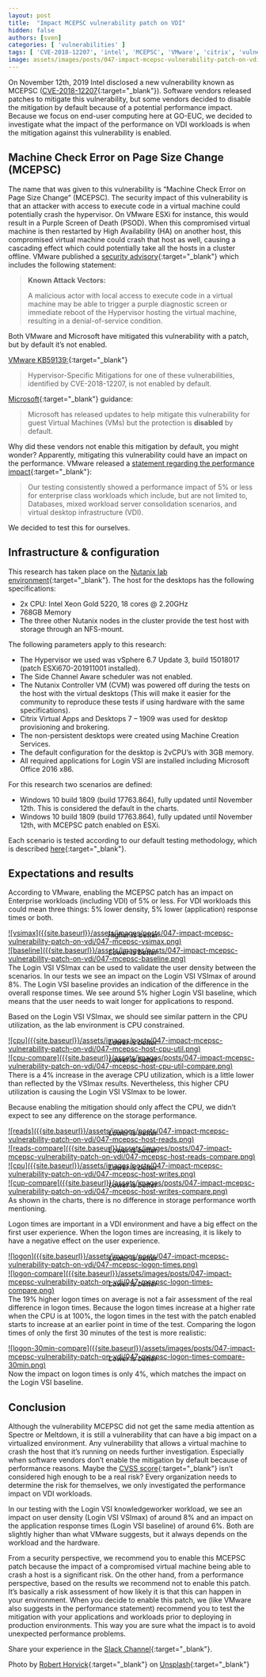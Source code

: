 ```yaml
---
layout: post
title:  "Impact MCEPSC vulnerability patch on VDI"
hidden: false
authors: [sven]
categories: [ 'vulnerabilities' ]
tags: [ 'CVE-2018-12207', 'intel', 'MCEPSC', 'VMware', 'citrix', 'vulnerabilities' ]
image: assets/images/posts/047-impact-mcepsc-vulnerability-patch-on-vdi/047-mcepsc-feature-image.png
---
```

On November 12th, 2019 Intel disclosed a new vulnerability known as MCEPSC ([CVE-2018-12207](https://cve.mitre.org/cgi-bin/cvename.cgi?name=CVE-2018-12207){:target="_blank"}). Software vendors released patches to mitigate this vulnerability, but some vendors decided to disable the mitigation by default because of a potential performance impact. Because we focus on end-user computing here at GO-EUC, we decided to investigate what the impact of the performance on VDI workloads is when the mitigation against this vulnerability is enabled.

## Machine Check Error on Page Size Change (MCEPSC)
The name that was given to this vulnerability is “Machine Check Error on Page Size Change” (MCEPSC). The security impact of this vulnerability is that an attacker with access to execute code in a virtual machine could potentially crash the hypervisor. On VMware ESXi for instance, this would result in a Purple Screen of Death (PSOD). When this compromised virtual machine is then restarted by High Availability (HA) on another host, this compromised virtual machine could crash that host as well, causing a cascading effect which could potentially take all the hosts in a cluster offline. VMware published a [security advisory](https://www.vmware.com/security/advisories/VMSA-2019-0020.html){:target="_blank"} which includes the following statement:

> **Known Attack Vectors:**
>
> A malicious actor with local access to execute code in a virtual machine may be able to trigger a purple diagnostic screen or immediate reboot of the Hypervisor hosting the virtual machine, resulting in a denial-of-service condition.

Both VMware and Microsoft have mitigated this vulnerability with a patch, but by default it’s not enabled.

[VMware KB59139:](https://kb.vmware.com/s/article/59139){:target="_blank"}

> Hypervisor-Specific Mitigations for one of these vulnerabilities, identified by CVE-2018-12207, is not enabled by default.

[Microsoft](https://support.microsoft.com/en-us/help/4530989/guidance-for-protecting-against-intel-processor-machine-check-error){:target="_blank"} guidance:

> Microsoft has released updates to help mitigate this vulnerability for guest Virtual Machines (VMs) but the protection is __disabled__ by default.

Why did these vendors not enable this mitigation by default, you might wonder? Apparently, mitigating this vulnerability could have an impact on the performance. VMware released a [statement regarding the performance impact](https://kb.vmware.com/s/article/76050){:target="_blank"}:

> Our testing consistently showed a performance impact of 5% or less for enterprise class workloads which include, but are not limited to, Databases, mixed workload server consolidation scenarios, and virtual desktop infrastructure (VDI).

We decided to test this for ourselves.

## Infrastructure & configuration
This research has taken place on the [Nutanix lab environment]({{site.baseurl}}/nutanix-lab-architecture-and-hardware-setup-overview-2019){:target="_blank"}. The host for the desktops has the following specifications:

  * 2x CPU: Intel Xeon Gold 5220, 18 cores @ 2.20GHz
  * 768GB Memory
  * The three other Nutanix nodes in the cluster provide the test host with storage through an NFS-mount.

The following parameters apply to this research:

  * The Hypervisor we used was vSphere 6.7 Update 3, build 15018017 (patch ESXi670-201911001 installed).
  * The Side Channel Aware scheduler was not enabled.
  * The Nutanix Controller VM (CVM) was powered off during the tests on the host with the virtual desktops (This will make it easier for the community to reproduce these tests if using hardware with the same specifications).
  * Citrix Virtual Apps and Desktops 7 – 1909 was used for desktop provisioning and brokering.
  * The non-persistent desktops were created using Machine Creation Services.
  * The default configuration for the desktop is 2vCPU’s with 3GB memory.
  * All required applications for Login VSI are installed including Microsoft Office 2016 x86.

For this research two scenarios are defined:

  * Windows 10 build 1809 (build 17763.864), fully updated until November 12th. This is considered the default in the charts.
  * Windows 10 build 1809 (build 17763.864), fully updated until November 12th, with MCEPSC patch enabled on ESXi.

Each scenario is tested according to our default testing methodology, which is described [here]({{site.baseurl}}/insight-in-the-testing-methodology){:target="_blank"}.

## Expectations and results
According to VMware, enabling the MCEPSC patch has an impact on Enterprise workloads (including VDI) of 5% or less. For VDI workloads this could mean three things: 5% lower density, 5% lower (application) response times or both.

<a href="{{site.baseurl}}/assets/images/posts/047-impact-mcepsc-vulnerability-patch-on-vdi/047-mcepsc-vsimax.png" data-lightbox="vsimax">
![vsimax]({{site.baseurl}}/assets/images/posts/047-impact-mcepsc-vulnerability-patch-on-vdi/047-mcepsc-vsimax.png)
</a>
<p align="center" style="margin-top: -30px;" >
  <i>Higher is better</i>
</p>

<a href="{{site.baseurl}}/assets/images/posts/047-impact-mcepsc-vulnerability-patch-on-vdi/047-mcepsc-baseline.png" data-lightbox="baseline">
![baseline]({{site.baseurl}}/assets/images/posts/047-impact-mcepsc-vulnerability-patch-on-vdi/047-mcepsc-baseline.png)
</a>
<p align="center" style="margin-top: -30px;" >
  <i>Lower is better</i>
</p>

The Login VSI VSImax can be used to validate the user density between the scenarios. In our tests we see an impact on the Login VSI VSImax of around 8%. The Login VSI baseline provides an indication of the difference in the overall response times. We see around 5% higher Login VSI baseline, which means that the user needs to wait longer for applications to respond.

Based on the Login VSI VSImax, we should see similar pattern in the CPU utilization, as the lab environment is CPU constrained.

<a href="{{site.baseurl}}/assets/images/posts/047-impact-mcepsc-vulnerability-patch-on-vdi/047-mcepsc-host-cpu-util.png" data-lightbox="cpu">
![cpu]({{site.baseurl}}/assets/images/posts/047-impact-mcepsc-vulnerability-patch-on-vdi/047-mcepsc-host-cpu-util.png)
</a>
<p align="center" style="margin-top: -30px;" >
  <i>Lower is better</i>
</p>

<a href="{{site.baseurl}}/assets/images/posts/047-impact-mcepsc-vulnerability-patch-on-vdi/047-mcepsc-host-cpu-util-compare.png" data-lightbox="cpu-compare">
![cpu-compare]({{site.baseurl}}/assets/images/posts/047-impact-mcepsc-vulnerability-patch-on-vdi/047-mcepsc-host-cpu-util-compare.png)
</a>
<p align="center" style="margin-top: -30px;" >
  <i>Lower is better</i>
</p>

There is a 4% increase in the average CPU utilization, which is a little lower than reflected by the VSImax results. Nevertheless, this higher CPU utilization is causing the Login VSI VSImax to be lower.

Because enabling the mitigation should only affect the CPU, we didn’t expect to see any difference on the storage performance.

<a href="{{site.baseurl}}/assets/images/posts/047-impact-mcepsc-vulnerability-patch-on-vdi/047-mcepsc-host-reads.png" data-lightbox="reads">
![reads]({{site.baseurl}}/assets/images/posts/047-impact-mcepsc-vulnerability-patch-on-vdi/047-mcepsc-host-reads.png)
</a>
<p align="center" style="margin-top: -30px;" >
  <i>Lower is better</i>
</p>

<a href="{{site.baseurl}}/assets/images/posts/047-impact-mcepsc-vulnerability-patch-on-vdi/047-mcepsc-host-reads-compare.png" data-lightbox="reads-compare">
![reads-compare]({{site.baseurl}}/assets/images/posts/047-impact-mcepsc-vulnerability-patch-on-vdi/047-mcepsc-host-reads-compare.png)
</a>
<p align="center" style="margin-top: -30px;" >
  <i>Lower is better</i>
</p>

<a href="{{site.baseurl}}/assets/images/posts/047-impact-mcepsc-vulnerability-patch-on-vdi/047-mcepsc-host-writes.png" data-lightbox="cpu">
![cpu]({{site.baseurl}}/assets/images/posts/047-impact-mcepsc-vulnerability-patch-on-vdi/047-mcepsc-host-writes.png)
</a>
<p align="center" style="margin-top: -30px;" >
  <i>Lower is better</i>
</p>

<a href="{{site.baseurl}}/assets/images/posts/047-impact-mcepsc-vulnerability-patch-on-vdi/047-mcepsc-host-writes-compare.png" data-lightbox="cup-compare">
![cup-compare]({{site.baseurl}}/assets/images/posts/047-impact-mcepsc-vulnerability-patch-on-vdi/047-mcepsc-host-writes-compare.png)
</a>
<p align="center" style="margin-top: -30px;" >
  <i>Lower is better</i>
</p>

As shown in the charts, there is no difference in storage performance worth mentioning.

Logon times are important in a VDI environment and have a big effect on the first user experience. When the logon times are increasing, it is likely to have a negative effect on the user experience.

<a href="{{site.baseurl}}/assets/images/posts/047-impact-mcepsc-vulnerability-patch-on-vdi/047-mcepsc-logon-times.png" data-lightbox="logon">
![logon]({{site.baseurl}}/assets/images/posts/047-impact-mcepsc-vulnerability-patch-on-vdi/047-mcepsc-logon-times.png)
</a>
<p align="center" style="margin-top: -30px;" >
  <i>Lower is better</i>
</p>

<a href="{{site.baseurl}}/assets/images/posts/047-impact-mcepsc-vulnerability-patch-on-vdi/047-mcepsc-logon-times-compare.png" data-lightbox="logon-compare">
![logon-compare]({{site.baseurl}}/assets/images/posts/047-impact-mcepsc-vulnerability-patch-on-vdi/047-mcepsc-logon-times-compare.png)
</a>
<p align="center" style="margin-top: -30px;" >
  <i>Lower is better</i>
</p>

The 19% higher logon times on average is not a fair assessment of the real difference in logon times. Because the logon times increase at a higher rate when the CPU is at 100%, the logon times in the test with the patch enabled starts to increase at an earlier point in time of the test. Comparing the logon times of only the first 30 minutes of the test is more realistic:

<a href="{{site.baseurl}}/assets/images/posts/047-impact-mcepsc-vulnerability-patch-on-vdi/047-mcepsc-logon-times-compare-30min.png" data-lightbox="logon-30min-compare">
![logon-30min-compare]({{site.baseurl}}/assets/images/posts/047-impact-mcepsc-vulnerability-patch-on-vdi/047-mcepsc-logon-times-compare-30min.png)
</a>
<p align="center" style="margin-top: -30px;" >
  <i>Lower is better</i>
</p>

Now the impact on logon times is only 4%, which matches the impact on the Login VSI baseline.

## Conclusion
Although the vulnerability MCEPSC did not get the same media attention as Spectre or Meltdown, it is still a vulnerability that can have a big impact on a virtualized environment. Any vulnerability that allows a virtual machine to crash the host that it’s running on needs further investigation. Especially when software vendors don’t enable the mitigation by default because of performance reasons. Maybe the [CVSS score](https://nvd.nist.gov/vuln/detail/CVE-2018-12207){:target="_blank"} isn’t considered high enough to be a real risk? Every organization needs to determine the risk for themselves, we only investigated the performance impact on VDI workloads.

In our testing with the Login VSI knowledgeworker workload, we see an impact on user density (Login VSI VSImax) of around 8% and an impact on the application response times (Login VSI baseline) of around 6%. Both are slightly higher than what VMware suggests, but it always depends on the workload and the hardware.

From a security perspective, we recommend you to enable this MCEPSC patch because the impact of a compromised virtual machine being able to crash a host is a significant risk. On the other hand, from a performance perspective, based on the results we recommend not to enable this patch. It’s basically a risk assessment of how likely it is that this can happen in your environment. When you decide to enable this patch, we (like VMware also suggests in the performance statement) recommend you to test the mitigation with your applications and workloads prior to deploying in production environments. This way you are sure what the impact is to avoid unexpected performance problems.

Share your experience in the [Slack Channel](https://worldofeuc.slack.com){:target="_blank"}.

Photo by [Robert Horvick](https://unsplash.com/@bubbafat?utm_source=unsplash&utm_medium=referral&utm_content=creditCopyText){:target="_blank"} on [Unsplash](https://unsplash.com/?utm_source=unsplash&utm_medium=referral&utm_content=creditCopyText){:target="_blank"}
